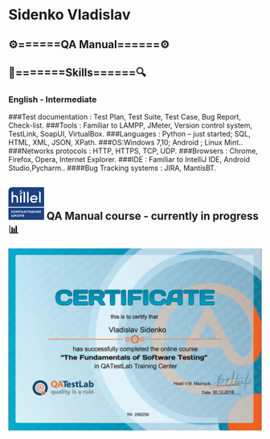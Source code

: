 # Sidenko Vladislav
##   :gear:======QA Manual======:gear:
## :mag_right:=======Skills======:mag:
### English - Intermediate
###Test documentation : Test Plan, Test Suite, Test Case, Bug Report, Check-list.
###Tools : Familiar to LAMPP, JMeter, Version control system, TestLink, SoapUI, VirtualBox.
###Languages : Python – just started; SQL, HTML, XML, JSON, XPath.
###OS:Windows 7,10; Android ; Linux Mint..  
###Networks protocols : HTTP, HTTPS, TCP, UDP.
###Browsers : Chrome, Firefox, Opera, Internet Explorer.
###IDE : Familiar to IntelliJ IDE, Android Studio,Pycharm..
####Bug Tracking systems : JIRA, MantisBT.
## ![Binder](https://github.com/vsidenko/Portfolio/blob/master/img/hillel.logo.png?raw=true) QA Manual course - currently in progress :bar_chart:
![Binder](https://github.com/vsidenko/Portfolio/blob/master/img/QA_sertificate.png?raw=true)
